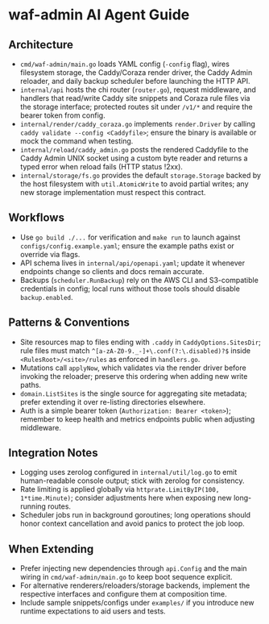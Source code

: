 # waf-admin AI Agent Guide
## Architecture
- `cmd/waf-admin/main.go` loads YAML config (`-config` flag), wires filesystem storage, the Caddy/Coraza render driver, the Caddy Admin reloader, and daily backup scheduler before launching the HTTP API.
- `internal/api` hosts the chi router (`router.go`), request middleware, and handlers that read/write Caddy site snippets and Coraza rule files via the storage interface; protected routes sit under `/v1/*` and require the bearer token from config.
- `internal/render/caddy_coraza.go` implements `render.Driver` by calling `caddy validate --config <Caddyfile>`; ensure the binary is available or mock the command when testing.
- `internal/reload/caddy_admin.go` posts the rendered Caddyfile to the Caddy Admin UNIX socket using a custom byte reader and returns a typed error when reload fails (HTTP status !2xx).
- `internal/storage/fs.go` provides the default `storage.Storage` backed by the host filesystem with `util.AtomicWrite` to avoid partial writes; any new storage implementation must respect this contract.

## Workflows
- Use `go build ./...` for verification and `make run` to launch against `configs/config.example.yaml`; ensure the example paths exist or override via flags.
- API schema lives in `internal/api/openapi.yaml`; update it whenever endpoints change so clients and docs remain accurate.
- Backups (`scheduler.RunBackup`) rely on the AWS CLI and S3-compatible credentials in config; local runs without those tools should disable `backup.enabled`.

## Patterns & Conventions
- Site resources map to files ending with `.caddy` in `CaddyOptions.SitesDir`; rule files must match `^[a-zA-Z0-9._-]+\.conf(?:\.disabled)?$` inside `<RulesRoot>/<site>/rules` as enforced in `handlers.go`.
- Mutations call `applyNow`, which validates via the render driver before invoking the reloader; preserve this ordering when adding new write paths.
- `domain.ListSites` is the single source for aggregating site metadata; prefer extending it over re-listing directories elsewhere.
- Auth is a simple bearer token (`Authorization: Bearer <token>`); remember to keep health and metrics endpoints public when adjusting middleware.

## Integration Notes
- Logging uses zerolog configured in `internal/util/log.go` to emit human-readable console output; stick with zerolog for consistency.
- Rate limiting is applied globally via `httprate.LimitByIP(100, 1*time.Minute)`; consider adjustments here when exposing new long-running routes.
- Scheduler jobs run in background goroutines; long operations should honor context cancellation and avoid panics to protect the job loop.

## When Extending
- Prefer injecting new dependencies through `api.Config` and the main wiring in `cmd/waf-admin/main.go` to keep boot sequence explicit.
- For alternative renderers/reloaders/storage backends, implement the respective interfaces and configure them at composition time.
- Include sample snippets/configs under `examples/` if you introduce new runtime expectations to aid users and tests.
